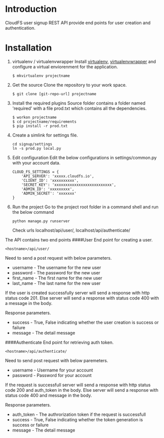 # Introduction
CloudFS user signup REST API provide end points for user creation and authentication.

# Installation
1. virtualenv / virtualenvwrapper
    Install [virtualenv], [virtualenvwrapper] and configure a virtual enviorenment for the application.

    ```
    $ mkvirtualenv projectname
    ```

2. Get the source
    Clone the repository to your work space.

    ```
    $ git clone [git-repo-url] projectname
    ```

3. Install the required plugins
    Source folder contains a folder named 'required' with a file prod.txt which contains all the dependencies.

    ```
    $ workon projectname
    $ cd projectname/requirements
    $ pip install -r prod.txt
    ```

4. Create a simlink for settings file.

    ```
    cd signup/settings
    ln -s prod.py local.py
    ```

5. Edit configuration
    Edit the below configurations in settings/common.py with your account data.

    ```
    CLOUD_FS_SETTINGS = {
        'API_SERVER': 'xxxxx.cloudfs.io',  
        'CLIENT_ID': 'xxxxxxxxxx',  
        'SECRET_KEY': 'xxxxxxxxxxxxxxxxxxxxxxxxxx',  
        'ADMIN_ID': 'xxxxxxxxx',  
        'ADMIN_SECRET': 'xxxxxxx'  
    }
    ```

6. Run the project
    Go to the project root folder in a command shell and run the below command

    ```
    python manage.py runserver
    ```

    Check urls localhost/api/user/, localhost/api/authenticate/

The API contains two end points
####User
End point for creating a user.

```
<hostname>/api/user/
```

Need to send a post request with below parameters.
* username	- The username for the new user
* password	- The password for the new user
* first_name	- The first name for the new user
* last_name	- The last name for the new user

If the user is created successfully server will send a response with http status code 201. Else server will send a response with status code 400 with a message in the body.

Response parameters.
* success - True, False indicating whether the user creation is success or failure
* message - The detail message 

####Authenticate
End point for retrieving auth token. 
```
<hostname>/api/authenticate/
```

Need to send post request with below paremeters.
* username	- Username for your account
* password	- Password for your account

If the request is successfull server will send a response with http status code 200 and auth_token in the body. Else server will send a response with status code 400 and message in the body.

Response parameters.
* auth_token - The authrorization token if the request is successfull
* success - True, False indicating whether the token generation is success or failure
* message - The detail message 

[virtualenv]:http://virtualenv.readthedocs.org/en/latest/virtualenv.html
[virtualenvwrapper]:http://virtualenvwrapper.readthedocs.org/en/latest/install.html

